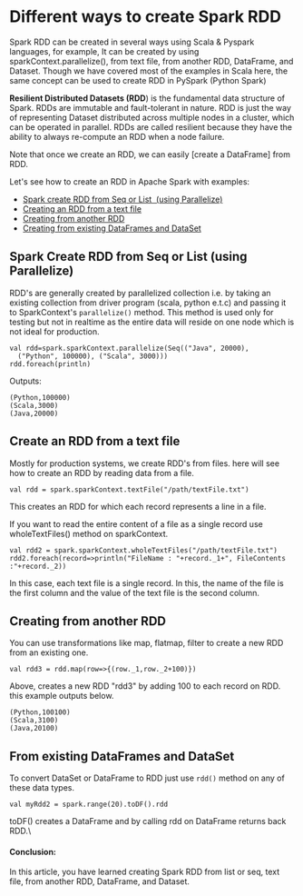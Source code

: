 

Different ways to create Spark RDD
==================================


Spark RDD can be created in several ways using Scala & Pyspark
languages, for example, It can be created by using
sparkContext.parallelize(), from text file, from another RDD, DataFrame,
and Dataset. Though we have covered most of the examples in Scala here,
the same concept can be used to create RDD in PySpark (Python Spark)



**Resilient Distributed Datasets (RDD**) is the fundamental data
structure of Spark. RDDs are immutable and fault-tolerant in nature. RDD
is just the way of representing Dataset distributed across multiple
nodes in a cluster, which can be operated in parallel. RDDs are called
resilient because they have the ability to always re-compute an RDD when
a node failure.

Note that once we create an RDD, we can easily [create a
DataFrame]
from RDD.



Let's see how to create an RDD in Apache Spark with examples:

-   [Spark create RDD from Seq or List
     (using Parallelize)](#from-parallelize)
-   [Creating an RDD from a text
    file](#from-text)
-   [Creating from another
    RDD](#from-rdd)
-   [Creating from existing DataFrames and
    DataSet](#from-dataframe-dataset)

Spark Create RDD from Seq or List (using Parallelize)
----------------------------------------------------------------------------------------------------------------------------------------------------

RDD's are generally created by parallelized collection i.e. by taking an
existing collection from driver program (scala, python e.t.c) and
passing it to SparkContext's `parallelize()` method. This method is used
only for testing but not in realtime as the entire data will reside on
one node which is not ideal for production.

```
val rdd=spark.sparkContext.parallelize(Seq(("Java", 20000), 
  ("Python", 100000), ("Scala", 3000)))
rdd.foreach(println)
```



Outputs:




```
(Python,100000)
(Scala,3000)
(Java,20000)
```



Create an RDD from a text file
--------------------------------------------------------------------------------------------------------

Mostly for production systems, we create RDD's from files. here will see
how to create an RDD by reading data from a file.

```
val rdd = spark.sparkContext.textFile("/path/textFile.txt")
```



This creates an RDD for which each record represents a line in a file.

If you want to read the entire content of a file as a single record use
wholeTextFiles() method on sparkContext.

```
val rdd2 = spark.sparkContext.wholeTextFiles("/path/textFile.txt")
rdd2.foreach(record=>println("FileName : "+record._1+", FileContents :"+record._2))
```



In this case, each text file is a single record. In this, the name of
the file is the first column and the value of the text file is the
second column.

Creating from another RDD
----------------------------------------------------------------------------------------------

You can use transformations like map, flatmap, filter to create a new
RDD from an existing one.

```
val rdd3 = rdd.map(row=>{(row._1,row._2+100)})
```



Above, creates a new RDD "rdd3" by adding 100 to each record on RDD.
this example outputs below.


```
(Python,100100)
(Scala,3100)
(Java,20100)
```



**From existing DataFrames and DataSet**
------------------------------------------------------------------------------------------------------------------------

To convert DataSet or DataFrame to RDD just use `rdd()` method on any of
these data types.

```
val myRdd2 = spark.range(20).toDF().rdd
```



toDF() creates a DataFrame and by calling rdd on DataFrame returns back
RDD.\

#### Conclusion:

In this article, you have learned creating Spark RDD from list or seq,
text file, from another RDD, DataFrame, and Dataset.

